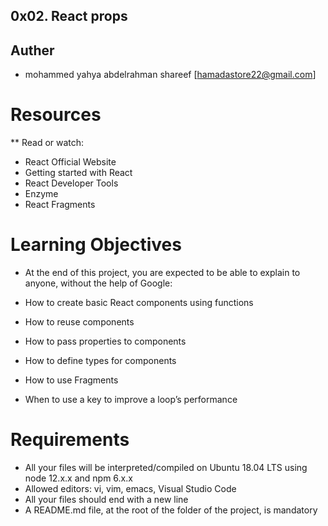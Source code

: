 ## 0x02. React props
## Auther 


* mohammed yahya abdelrahman shareef [hamadastore22@gmail.com]

# Resources
**  Read or watch:

* React Official Website
* Getting started with React
* React Developer Tools
* Enzyme
* React Fragments
# Learning Objectives
* At the end of this project, you are expected to be able to explain to anyone, without the help of Google:

* How to create basic React components using functions
* How to reuse components
* How to pass properties to components
* How to define types for components
* How to use Fragments
* When to use a key to improve a loop’s performance
# Requirements
* All your files will be interpreted/compiled on Ubuntu 18.04 LTS using node 12.x.x and npm 6.x.x
* Allowed editors: vi, vim, emacs, Visual Studio Code
* All your files should end with a new line
* A README.md file, at the root of the folder of the project, is mandatory
